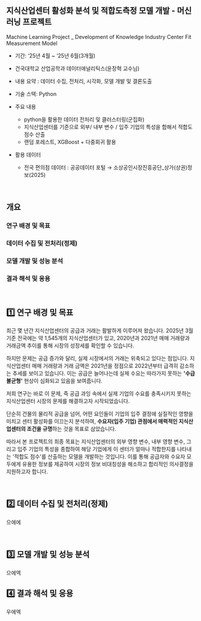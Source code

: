 ## 지식산업센터 활성화 분석 및 적합도측정 모델 개발 - 머신러닝 프로젝트
Machine Learning Project _ Development of Knowledge Industry Center Fit Measurement Model

- 기간: ‘25년 4월 ~ ‘25년 6월(3개월)

- 건국대학교 산업공학과 데이터애널리틱스(윤장혁 교수님)

- 내용 요약 : 데이터 수집, 전처리, 시각화, 모델 개발 및 결론도출

- 기술 스택: Python


- 주요 내용
  - python을 활용한 데이터 전처리 및 클러스터링(군집화)
  - 지식산업센터를 기준으로 외부/ 내부 변수 / 입주 기업의 특성을 합해서 적합도 점수 산출
  - 랜덤 포레스트, XGBoost + 다중회귀 활용


- 활용 데이터
  - 전국 편의점 데이터 : 공공데이터 포털 → 소상공인시장진흥공단_상가(상권)정보(2025)



<br>

## 개요

### 연구 배경 및 목표

### 데이터 수집 및 전처리(정제)

### 모델 개발 및 성능 분석

### 결과 해석 및 응용


<br>

## 1️⃣ 연구 배경 및 목표

최근 몇 년간 지식산업센터의 공급과 거래는 활발하게 이루어져 왔습니다. 2025년 3월 기준 전국에는 약 1,545개의 지식산업센터가 있고, 2020년과 2021년 매매 거래량과 거래금액 추이를 통해 시장의 성장세를 확인할 수 있습니다.

하지만 문제는 공급 증가와 달리, 실제 시장에서의 거래는 위축되고 있다는 점입니다. 지식산업센터 매매 거래량과 거래 금액은 2021년을 정점으로 2022년부터 급격히 감소하는 추세를 보이고 있습니다. 이는 공급은 늘어나는데 실제 수요는 따라가지 못하는 **'수급 불균형'** 현상이 심화되고 있음을 보여줍니다.

저희 연구는 바로 이 문제, 즉 공급 과잉 속에서 실제 기업의 수요를 충족시키지 못하는 지식산업센터 시장의 문제를 해결하고자 시작되었습니다. 

단순히 건물의 물리적 공급을 넘어, 어떤 요인들이 기업의 입주 결정에 실질적인 영향을 미치고 센터 활성화를 이끄는지 분석하여, **수요자(입주 기업) 관점에서 매력적인 지식산업센터의 조건을 규명**하는 것을 목표로 삼았습니다.

따라서 본 프로젝트의 최종 목표는 지식산업센터의 외부 영향 변수, 내부 영향 변수, 그리고 입주 기업의 특성을 종합하여 해당 기업에게 이 센터가 얼마나 적합한지를 나타내는 '적합도 점수'를 산출하는 모델을 개발하는 것입니다. 이를 통해 공급자와 수요자 모두에게 유용한 정보를 제공하여 시장의 정보 비대칭성을 해소하고 합리적인 의사결정을 지원하고자 합니다.


<br>

## 2️⃣ 데이터 수집 및 전처리(정제)

으에에


<br>

## 3️⃣ 모델 개발 및 성능 분석

으에엑


## 4️⃣ 결과 해석 및 응용

우에엑
